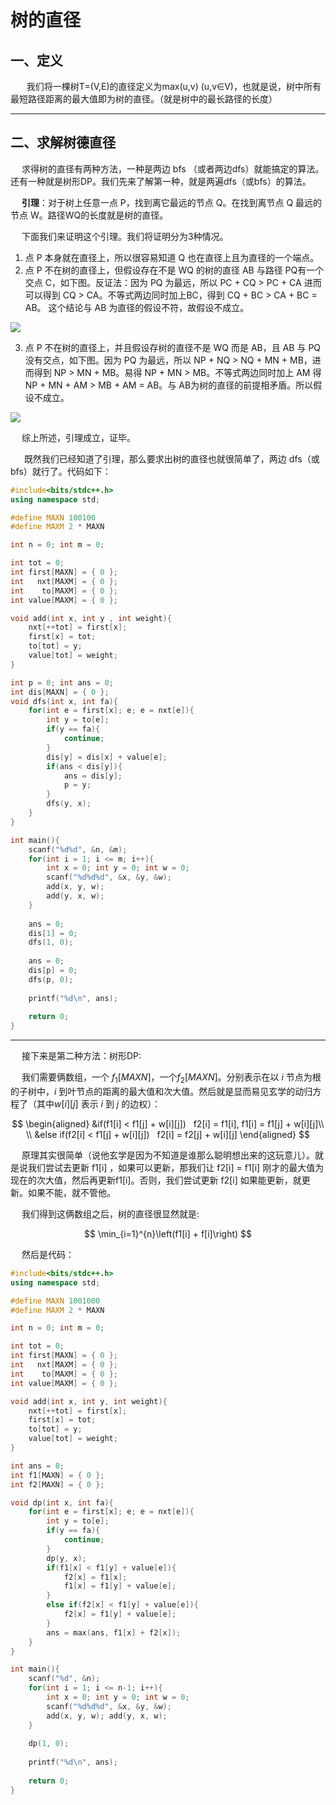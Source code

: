 # 树的直径

## 一、定义

&emsp;   我们将一棵树T=(V,E)的直径定义为max(u,v) (u,v∈V)，也就是说，树中所有最短路径距离的最大值即为树的直径。（就是树中的最长路径的长度）

------

## 二、求解树德直径

&emsp; 求得树的直径有两种方法，一种是两边 bfs （或者两边dfs）就能搞定的算法。还有一种就是树形DP。我们先来了解第一种，就是两遍dfs（或bfs）的算法。

&emsp; **引理**：对于树上任意一点 P，找到离它最远的节点 Q。在找到离节点 Q 最远的节点 W。路径WQ的长度就是树的直径。

&emsp; 下面我们来证明这个引理。我们将证明分为3种情况。

1. 点 P 本身就在直径上，所以很容易知道 Q 也在直径上且为直径的一个端点。
2. 点 P 不在树的直径上，但假设存在不是 WQ 的树的直径 AB 与路径 PQ有一个交点 C，如下图。反证法：因为 PQ 为最远，所以 PC + CQ > PC + CA 进而可以得到 CQ > CA。不等式两边同时加上BC，得到 CQ + BC > CA + BC = AB。 这个结论与 AB 为直径的假设不符，故假设不成立。 

![](/Alex/OI/pic/diameterTree.png)

3. 点 P 不在树的直径上，并且假设存树的直径不是 WQ 而是 AB，且 AB 与 PQ 没有交点，如下图。因为 PQ 为最远，所以 NP + NQ > NQ + MN + MB，进而得到 NP > MN + MB。易得 NP + MN > MB。不等式两边同时加上 AM 得 NP + MN + AM > MB + AM = AB。与 AB为树的直径的前提相矛盾。所以假设不成立。

![](/Alex/OI/pic/dismeterTree2.png)

&emsp; 综上所述，引理成立，证毕。

&emsp;  既然我们已经知道了引理，那么要求出树的直径也就很简单了，两边 dfs（或 bfs）就行了。代码如下：

```c++
#include<bits/stdc++.h>
using namespace std;

#define MAXN 100100
#define MAXM 2 * MAXN

int n = 0; int m = 0;

int tot = 0;
int first[MAXN] = { 0 };
int   nxt[MAXM] = { 0 };
int    to[MAXM] = { 0 };
int value[MAXM] = { 0 };

void add(int x, int y , int weight){
	nxt[++tot] = first[x];
	first[x] = tot; 
	to[tot] = y;
	value[tot] = weight;
}

int p = 0; int ans = 0;
int dis[MAXN] = { 0 };
void dfs(int x, int fa){
	for(int e = first[x]; e; e = nxt[e]){
		int y = to[e];
		if(y == fa){
			continue;
		}
		dis[y] = dis[x] + value[e];
		if(ans < dis[y]){
			ans = dis[y];
			p = y;
		}
		dfs(y, x);
	}
}

int main(){
	scanf("%d%d", &n, &m);
	for(int i = 1; i <= m; i++){
		int x = 0; int y = 0; int w = 0;
		scanf("%d%d%d", &x, &y, &w);
		add(x, y, w);
		add(y, x, w);
	}
	
	ans = 0;
	dis[1] = 0;
	dfs(1, 0);
		
	ans = 0;
	dis[p] = 0;
	dfs(p, 0);
	
	printf("%d\n", ans);
	
	return 0;
}
```

--------

&emsp; 接下来是第二种方法：树形DP:

&emsp; 我们需要俩数组，一个 $f_1[MAXN]$，一个$f_2[MAXN]$。分别表示在以 $i$ 节点为根的子树中，$i$ 到叶节点的距离的最大值和次大值。然后就是显而易见玄学的动归方程了（其中$w[i][j]$ 表示 $i$ 到 $j$ 的边权）：

$$
\begin{aligned}
&if(f1[i] < f1[j] + w[i][j])   f2[i] = f1[i], f1[i] = f1[j] + w[i][j]\\ \\
&else if(f2[i] < f1[j] + w[i][j])   f2[i] = f2[j] + w[i][j]
\end{aligned} 
$$

&emsp; 原理其实很简单（说他玄学是因为不知道是谁那么聪明想出来的这玩意儿）。就是说我们尝试去更新 f1[i] ，如果可以更新，那我们让 f2[i] = f1[i] 刚才的最大值为现在的次大值，然后再更新f1[i]。否则，我们尝试更新 f2[i] 如果能更新，就更新。如果不能，就不管他。

&emsp; 我们得到这俩数组之后，树的直径很显然就是:

$$ \min_{i=1}^{n}\left(f1[i] + f[i]\right) $$

&emsp; 然后是代码：

```c++
#include<bits/stdc++.h>
using namespace std;

#define MAXN 1001000
#define MAXM 2 * MAXN

int n = 0; int m = 0;

int tot = 0;
int first[MAXN] = { 0 };
int   nxt[MAXM] = { 0 };
int    to[MAXM] = { 0 };
int value[MAXM] = { 0 };

void add(int x, int y, int weight){
	nxt[++tot] = first[x];
	first[x] = tot;
	to[tot] = y;
	value[tot] = weight;
}

int ans = 0;
int f1[MAXN] = { 0 };
int f2[MAXN] = { 0 };

void dp(int x, int fa){
	for(int e = first[x]; e; e = nxt[e]){
		int y = to[e];
		if(y == fa){
			continue;
		}
		dp(y, x);
		if(f1[x] < f1[y] + value[e]){
			f2[x] = f1[x];
			f1[x] = f1[y] + value[e];
		}
		else if(f2[x] < f1[y] + value[e]){
			f2[x] = f1[y] + value[e];
		}
		ans = max(ans, f1[x] + f2[x]); 
	}
}

int main(){
	scanf("%d", &n);
	for(int i = 1; i <= n-1; i++){
		int x = 0; int y = 0; int w = 0;
		scanf("%d%d%d", &x, &y, &w);
		add(x, y, w); add(y, x, w);
	}
	
	dp(1, 0);
	
	printf("%d\n", ans);
	
	return 0;
}
```